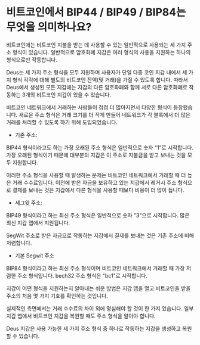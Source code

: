 # 비트코인에서 BIP44 / BIP49 / BIP84는 무엇을 의미하나요?

비트코인에는 비트코인 ​​지불을 받는 데 사용할 수 있는 일반적으로 사용되는 세 가지 주소 형식이 있습니다. 일반적으로 암호화폐 지갑은 여러 형식의 사용을 지원하는 하나의 형식으로만 작동합니다.

Deus는 세 가지 주소 형식을 모두 지원하며 사용자가 단일 다중 코인 지갑 내에서 세 가지 형식 각각에 대해 별도의 비트코인 ​​잔액(및 거래)을 가질 수 있도록 합니다. 따라서 Deus에서 생성된 모든 지갑에는 지갑의 다른 암호화폐와 함께 서로 다른 암호화폐로 작동하는 3개의 비트코인 ​​지갑이 있을 수 있습니다.

비트코인 네트워크에서 거래하는 사람들이 점점 더 많아지면서 다양한 형식이 등장했습니다. 새로운 주소 형식은 거래 크기를 더 작게 만들어 네트워크가 각 블록에서 더 많은 거래를 처리할 수 있도록 하기 위해 도입되었습니다.

- 기존 주소:

 BIP44 형식이라고도 하는 가장 오래된 주소 형식은 일반적으로 숫자 "1"로 시작합니다. 가장 오래된 형식이기 때문에 대부분의 지갑은 이 주소로 지불금을 받고 보내는 것을 모두 지원합니다.

 이러한 주소 형식을 사용할 때 발생하는 문제는 비트코인 ​​네트워크에서 거래할 때 더 높은 거래 수수료입니다. 이전에 받은 자금을 보유하고 있는 지갑에서 레거시 주소 형식으로 결제를 보내는 것은 지갑에서 다른 형식을 사용할 때보다 비용이 더 많이 듭니다.


- 세그윗 주소:

 BIP49 형식이라고 하는 최신 주소 형식은 일반적으로 숫자 "3"으로 시작합니다. 많은 최신 지갑 앱에서 지원됩니다.

 SegWit 주소로 받은 자금으로 작동하는 지갑에서 결제를 보내는 것은 기존 주소에 비해 저렴합니다.


- 기본 Segwit 주소

 BIP84 형식이라고 하는 최신 주소 형식이며 비트코인 ​​네트워크에서 거래할 때 가장 저렴한 주소 형식입니다. bech32 주소 형식은 "bc1"로 시작합니다.


지갑이 어떤 형식을 지원하는지 알아내는 쉬운 방법은 지갑 앱을 열고 비트코인을 받을 주소의 처음 몇 가지 기호를 확인하는 것입니다.

실제적인 측면에서는 거래 수수료의 차이 외에 명심해야 할 것이 한 가지 있습니다. 일부 지갑 앱에서 비트코인 ​​지갑을 복원할 때도 주소 형식을 알아야 합니다.

Deus 지갑은 사용 가능한 세 가지 주소 형식 중 하나로 작동하는 지갑을 생성하고 복원할 수 있습니다.